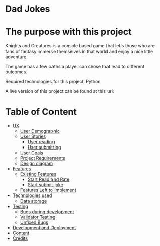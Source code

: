 # Dad Jokes

# The purpose with this project

Knights and Creatures is a console based game that let's those who are fans of fantasy immerse themselves in that world and enjoy a nice little adventure. 

The game has a few paths a player can chose that lead to different outcomes. 

Required technologies for this project: Python

A live version of this project can be found at this url:

# Table of Content

+ [UX](#ux "UX")
  + [User Demographic](#user-demographic "User Demographic")
  + [User Stories](#user-stories "User Stories")
    + [User reading](#user-reading "User reading")
    + [User submitting](#user-submitting "User submitting")
  + [User Goals](#user-goals "User goals")
  + [Project Requirements](#project-requirements "Project Requirements")
  + [Design diagram](#design-diagram "Design diagram")
+ [Features](#features "Features")
  + [Existing Features](#existing-features "Existing Features")
    + [Start Read and Rate](#start-read-and-rate "Start read and rate")
    + [Start submit joke](#start-submit-joke "Start submit joke")
  + [Features Left to Implement](#features-left-to-implement "Features Left to Implement")
+ [Technologies used](#technologies-used "Technologies used")
  + [Data storage](#data-storage "Data Storage")
+ [Testing](#testing "Testing")
  + [Bugs during development](#bugs-during-development "Bugs during development")
  + [Validator Testing](#validator-testing "Validator Testing")
  + [Unfixed Bugs](#unfixed-bugs "Unfixed Bugs")
+ [Development and Deployment](#development-and-deployment "Development and Deployment")
+ [Content](#content "Content")
+ [Credits](#credits "Credits")